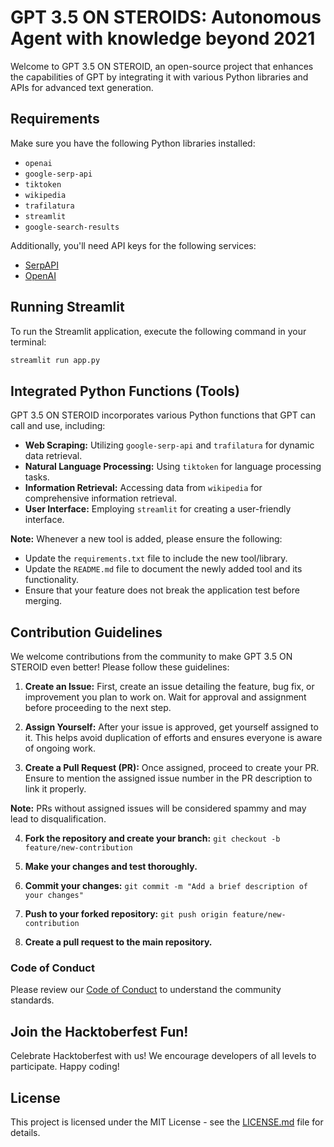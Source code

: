 # GPT 3.5 ON STEROIDS: Autonomous Agent with knowledge beyond 2021

Welcome to GPT 3.5 ON STEROID, an open-source project that enhances the capabilities of GPT by integrating it with various Python libraries and APIs for advanced text generation.

## Requirements

Make sure you have the following Python libraries installed:
- `openai`
- `google-serp-api`
- `tiktoken`
- `wikipedia`
- `trafilatura`
- `streamlit`
- `google-search-results`

Additionally, you'll need API keys for the following services:
- [SerpAPI](https://serpapi.com/)
- [OpenAI](https://openai.com/)

## Running Streamlit

To run the Streamlit application, execute the following command in your terminal:

```bash
streamlit run app.py
```

## Integrated Python Functions (Tools)

GPT 3.5 ON STEROID incorporates various Python functions that GPT can call and use, including:

- **Web Scraping:** Utilizing `google-serp-api` and `trafilatura` for dynamic data retrieval.
- **Natural Language Processing:** Using `tiktoken` for language processing tasks.
- **Information Retrieval:** Accessing data from `wikipedia` for comprehensive information retrieval.
- **User Interface:** Employing `streamlit` for creating a user-friendly interface.

**Note:** Whenever a new tool is added, please ensure the following:
- Update the `requirements.txt` file to include the new tool/library.
- Update the `README.md` file to document the newly added tool and its functionality.
- Ensure that your feature does not break the application test before merging.

## Contribution Guidelines

We welcome contributions from the community to make GPT 3.5 ON STEROID even better! Please follow these guidelines:

1. **Create an Issue:** First, create an issue detailing the feature, bug fix, or improvement you plan to work on. Wait for approval and assignment before proceeding to the next step.

2. **Assign Yourself:** After your issue is approved, get yourself assigned to it. This helps avoid duplication of efforts and ensures everyone is aware of ongoing work.

3. **Create a Pull Request (PR):** Once assigned, proceed to create your PR. Ensure to mention the assigned issue number in the PR description to link it properly.

**Note:** PRs without assigned issues will be considered spammy and may lead to disqualification.

4. **Fork the repository and create your branch:** `git checkout -b feature/new-contribution`
    
5. **Make your changes and test thoroughly.**
   
6. **Commit your changes:** `git commit -m "Add a brief description of your changes"`
   
7. **Push to your forked repository:** `git push origin feature/new-contribution`
    
8. **Create a pull request to the main repository.**

### Code of Conduct

Please review our [Code of Conduct](CODE_OF_CONDUCT.md) to understand the community standards.

## Join the Hacktoberfest Fun!

Celebrate Hacktoberfest with us! We encourage developers of all levels to participate. Happy coding!

## License

This project is licensed under the MIT License - see the [LICENSE.md](https://github.com/programmingninjas/GPT-3.5-ON-STEROIDS/blob/main/LICENSE) file for details.
